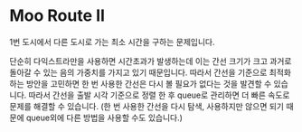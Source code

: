 # Moo Route II

1번 도시에서 다른 도시로 가는 최소 시간을 구하는 문제입니다.

단순히 다익스트라만을 사용하면 시간초과가 발생하는데 이는 간선 크기가 크고 과거로 돌아갈 수 있는 음의 가중치를 가지고 있기 때문입니다. 따라서 간선을 기준으로 최적화하는 방안을 고민하면 한 번 사용한 간선은 다시 볼 필요가 없다는 것을 발견할 수 있습니다. 따라서 간선을 출발 시각 기준으로 정렬 한 후 queue로 관리하면 더 빠른 속도로 문제를 해결할 수 있습니다. (한 번 사용한 간선을 다시 탐색, 사용하지만 않으면 되기 때문에 queue외에 다른 방법을 사용할 수도 있습니다.)
